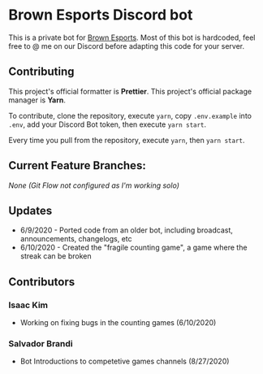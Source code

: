 # Brown Esports Discord bot
This is a private bot for [Brown Esports](https://brownesports.org). Most of this bot is hardcoded, feel free to @ me on our Discord before adapting this code for your server.

## Contributing
This project's official formatter is **Prettier**.
This project's official package manager is **Yarn**.

To contribute, clone the repository, execute `yarn`, copy `.env.example` into `.env`, add your Discord Bot token, then execute `yarn start`.

Every time you pull from the repository, execute `yarn`, then `yarn start`.

## Current Feature Branches:
*None (Git Flow not configured as I'm working solo)*

## Updates
- 6/9/2020 - Ported code from an older bot, including broadcast, announcements, changelogs, etc
- 6/10/2020 - Created the "fragile counting game", a game where the streak can be broken

## Contributors
### Isaac Kim
- Working on fixing bugs in the counting games (6/10/2020)
### Salvador Brandi
- Bot Introductions to competetive games channels (8/27/2020)
